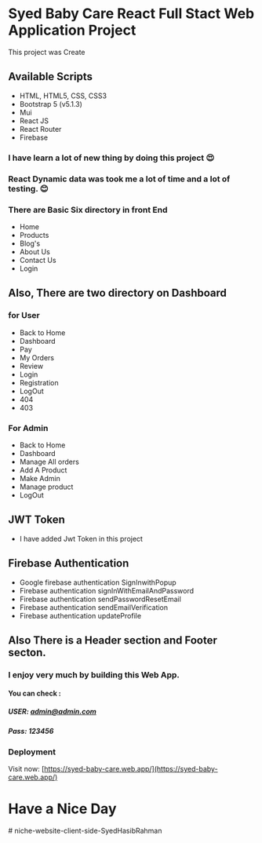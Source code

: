 # Syed Baby Care React Full Stact Web Application Project

This project was Create 

## Available Scripts

* HTML, HTML5, CSS, CSS3
* Bootstrap 5 (v5.1.3)
* Mui
* React JS
* React Router
* Firebase

### I have learn a lot of new thing by doing this project :heart_eyes:

### React Dynamic data was took me a lot of time and a lot of testing. :blush: 

### There are Basic Six directory in front End
 * Home
 * Products
 * Blog's
 * About Us
 * Contact Us 
 * Login

## Also, There are two  directory on Dashboard
### for User
 * Back to Home
 * Dashboard
 * Pay
 * My Orders
 * Review
 * Login
 * Registration 
 * LogOut
 * 404
 * 403

### For Admin
 * Back to Home
 * Dashboard
 *  Manage All orders
 *  Add A Product
 *  Make Admin
 *  Manage product
 * LogOut

 ## JWT Token
  * I have added Jwt Token in this project
 ## Firebase Authentication
 * Google firebase authentication SignInwithPopup
 * Firebase authentication signInWithEmailAndPassword
 * Firebase authentication sendPasswordResetEmail
 * Firebase authentication sendEmailVerification
 * Firebase authentication updateProfile


## Also There is a Header section and Footer secton.

### I enjoy very much by building this Web App.

#### You can check : 
##### USER: admin@admin.com
##### Pass: 123456






### Deployment 

Visit now: [https://syed-baby-care.web.app/](https://syed-baby-care.web.app/)
 # Have a Nice Day

 #   n i c h e - w e b s i t e - c l i e n t - s i d e - S y e d H a s i b R a h m a n 
 
 